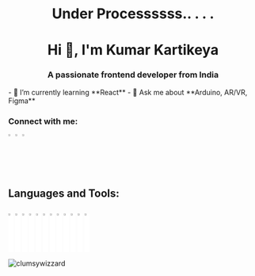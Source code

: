 <html>
<head>
<style>
    .logo-container img {     
    width: 2%;
    height: auto;
    object-fit: cover;
    object-position: center;
    display: block;
    background-color: white;
    display: inline-block; 
}
.socials-container img {
    width: 2%;
    height: auto;
    object-fit: cover; 
    object-position: center; 
    display: block;
    display: inline-block; 
}
.logo-container img:hover {
   box-shadow: 0 0 10px rgba(0, 0, 0, 0.3);
    transition: border 0.3s ease, box-shadow 0.3s ease; /
  }
    </style></head>
<body>
    <link rel="stylesheet" href="styles.css">
    <h1 align="center">Under Processssss.. .  . .</h1>
    <h1 align="center">Hi 👋, I'm Kumar Kartikeya</h1>
    <h3 align="center">A passionate frontend developer from India</h3>
    - 🌱 I’m currently learning **React**
    - 💬 Ask me about **Arduino, AR/VR, Figma**
    <h3 align="left">Connect with me:</h3>
    <p align="left">
       <div class = "socials-container">
            <a href="https://twitter.com/karthiccbruh" target="blank"><img align="center"
                    src="https://upload.wikimedia.org/wikipedia/commons/5/53/X_logo_2023_original.svg" 
                    alt="karthiccbruh"/></a>
            <a href="https://linkedin.com/in/karthicc-bruh" target="blank"><img align="center"
                    src="https://static-00.iconduck.com/assets.00/github-icon-256x249-eb1fu3cu.png"
                    alt="karthicc-bruh"/></a>
            <a href="https://instagram.com/karthicc_bruh" target="blank"><img align="center"
                src="https://upload.wikimedia.org/wikipedia/commons/thumb/e/e7/Instagram_logo_2016.svg/2048px-Instagram_logo_2016.svg.png" 
                alt="karthicc_bruh"/></a>
        </div></p>
    <h2 align="left">Languages and Tools:</h2>
    <p align="left">
        <div class= "logo-container">
            <img src="https://upload.wikimedia.org/wikipedia/commons/thumb/a/af/Adobe_Photoshop_CC_icon.svg/1200px-Adobe_Photoshop_CC_icon.svg.png" alt="Photoshop"/> 
            <img src="https://upload.wikimedia.org/wikipedia/commons/thumb/4/40/Adobe_Premiere_Pro_CC_icon.svg/1200px-Adobe_Premiere_Pro_CC_icon.svg.png" alt="Premiere Pro"/>
            <img src="https://upload.wikimedia.org/wikipedia/commons/thumb/f/fb/Adobe_Illustrator_CC_icon.svg/1200px-Adobe_Illustrator_CC_icon.svg.png" alt="Illustrator"/>
            <img src="https://www.vectorlogo.zone/logos/figma/figma-icon.svg" alt="Figma"/> 
            <img src="https://companyurlfinder.com/marketing/assets/img/logos/blender.org.png" alt="Blender"/>
            <img src="https://www.vectorlogo.zone/logos/unity3d/unity3d-icon.svg" alt="Unity"/> 
            <img src="https://upload.wikimedia.org/wikipedia/commons/thumb/1/18/C_Programming_Language.svg/1853px-C_Programming_Language.svg.png" alt="C"/> 
            <img src="https://upload.wikimedia.org/wikipedia/commons/thumb/b/bd/Logo_C_sharp.svg/1820px-Logo_C_sharp.svg.png " alt="Csharp"/>  
            <img src="https://education.oracle.com/file/general/p-80-java.png" alt="Java"/> 
            <img src="https://upload.wikimedia.org/wikipedia/commons/thumb/c/c3/Python-logo-notext.svg/1869px-Python-logo-notext.svg.png" alt="Python"/>    
            <img src="https://www.freepnglogos.com/uploads/logo-mysql-png/logo-mysql-mysql-logo-png-images-are-download-crazypng-15.png" alt="MySQL"/>
            <img src="https://cdn.worldvectorlogo.com/logos/arduino-1.svg" alt="Arduino"/> 
        </div>
    </p>
    <p><img align="center"
            src="https://github-readme-stats.vercel.app/api/top-langs?username=clumsywizzard&show_icons=true&locale=en&layout=compact"
            alt="clumsywizzard" /></p>
</body>
</html>